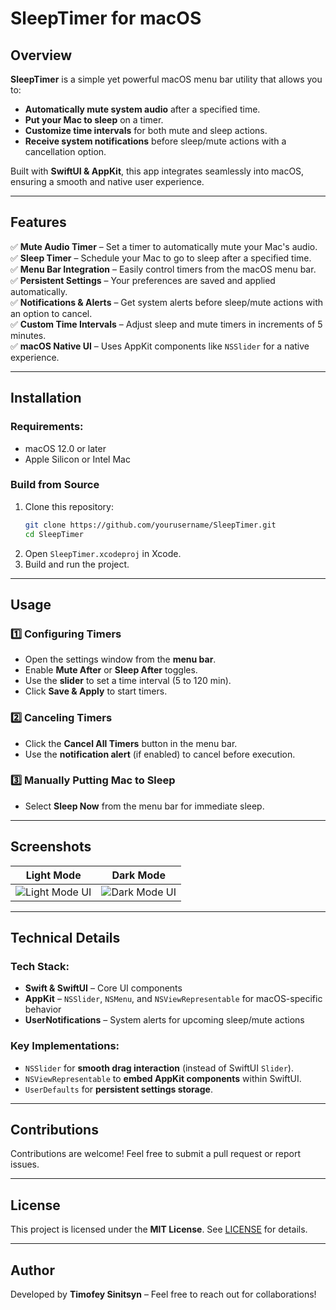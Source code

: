 # SleepTimer for macOS

## Overview
**SleepTimer** is a simple yet powerful macOS menu bar utility that allows you to:
- **Automatically mute system audio** after a specified time.
- **Put your Mac to sleep** on a timer.
- **Customize time intervals** for both mute and sleep actions.
- **Receive system notifications** before sleep/mute actions with a cancellation option.

Built with **SwiftUI & AppKit**, this app integrates seamlessly into macOS, ensuring a smooth and native user experience.

---

## Features
✅ **Mute Audio Timer** – Set a timer to automatically mute your Mac's audio.  
✅ **Sleep Timer** – Schedule your Mac to go to sleep after a specified time.  
✅ **Menu Bar Integration** – Easily control timers from the macOS menu bar.  
✅ **Persistent Settings** – Your preferences are saved and applied automatically.  
✅ **Notifications & Alerts** – Get system alerts before sleep/mute actions with an option to cancel.  
✅ **Custom Time Intervals** – Adjust sleep and mute timers in increments of 5 minutes.  
✅ **macOS Native UI** – Uses AppKit components like `NSSlider` for a native experience.  

---

## Installation
### Requirements:
- macOS 12.0 or later
- Apple Silicon or Intel Mac

### Build from Source
1. Clone this repository:
   ```sh
   git clone https://github.com/yourusername/SleepTimer.git
   cd SleepTimer
   ```
2. Open `SleepTimer.xcodeproj` in Xcode.
3. Build and run the project.

---

## Usage
### 1️⃣ Configuring Timers
- Open the settings window from the **menu bar**.
- Enable **Mute After** or **Sleep After** toggles.
- Use the **slider** to set a time interval (5 to 120 min).
- Click **Save & Apply** to start timers.

### 2️⃣ Canceling Timers
- Click the **Cancel All Timers** button in the menu bar.
- Use the **notification alert** (if enabled) to cancel before execution.

### 3️⃣ Manually Putting Mac to Sleep
- Select **Sleep Now** from the menu bar for immediate sleep.

---

## Screenshots
| Light Mode | Dark Mode |
|------------|------------|
| ![Light Mode UI](https://github.com/user-attachments/assets/03126278-700b-4233-94e5-9f76719d6649) | ![Dark Mode UI](https://github.com/user-attachments/assets/eaeea07a-4084-4457-8234-0991e96e89f8) |


---

## Technical Details
### Tech Stack:
- **Swift & SwiftUI** – Core UI components
- **AppKit** – `NSSlider`, `NSMenu`, and `NSViewRepresentable` for macOS-specific behavior
- **UserNotifications** – System alerts for upcoming sleep/mute actions

### Key Implementations:
- `NSSlider` for **smooth drag interaction** (instead of SwiftUI `Slider`).
- `NSViewRepresentable` to **embed AppKit components** within SwiftUI.
- `UserDefaults` for **persistent settings storage**.

---

## Contributions
Contributions are welcome! Feel free to submit a pull request or report issues.

---

## License
This project is licensed under the **MIT License**. See [LICENSE](LICENSE) for details.

---

## Author
Developed by **Timofey Sinitsyn** – Feel free to reach out for collaborations!

